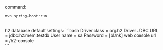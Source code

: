 command:
```bash
mvn spring-boot:run
```
<br>
h2 database default settings:
```bash
Driver class = org.h2.Driver
JDBC URL = jdbc:h2:mem:testdb
User name = sa
Password = [blank]
web console url = /h2-console<br>
```
